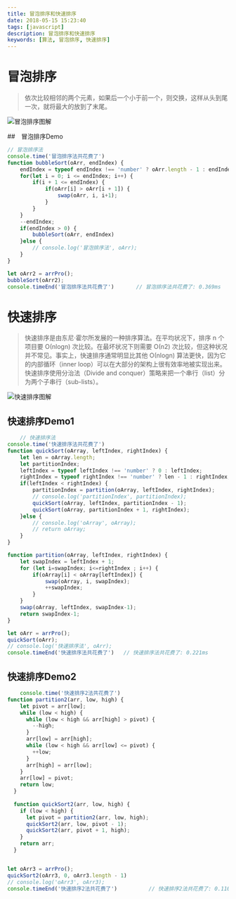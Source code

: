 ```yaml
---
title: 冒泡排序和快速排序
date: 2018-05-15 15:23:40
tags: [javascript]
description: 冒泡排序和快速排序
keywords: [算法, 冒泡排序, 快速排序]
---
```


# 冒泡排序
> 依次比较相邻的两个元素，如果后一个小于前一个，则交换，这样从头到尾一次，就将最大的放到了末尾。

![冒泡排序图解](https://user-gold-cdn.xitu.io/2017/5/24/2b79ee330b7276e15152c96e93ffb782?imageView2/0/w/1280/h/960/format/webp/ignore-error/1)

##　冒泡排序Demo
```js
// 冒泡排序法
console.time('冒泡排序法共花费了')
function bubbleSort(oArr, endIndex) {
    endIndex = typeof endIndex !== 'number' ? oArr.length - 1 : endIndex
    for(let i = 0; i <= endIndex; i++) {
        if(i + 1 <= endIndex) {
            if(oArr[i] > oArr[i + 1]) {
                swap(oArr, i, i+1);
            }
        }
    }
    --endIndex;
    if(endIndex > 0) {
        bubbleSort(oArr, endIndex)
    }else {
        // console.log('冒泡排序法', oArr);
    }
}

let oArr2 = arrPro();
bubbleSort(oArr2);
console.timeEnd('冒泡排序法共花费了')       // 冒泡排序法共花费了: 0.369ms
```

# 快速排序
>快速排序是由东尼·霍尔所发展的一种排序算法。在平均状况下，排序 n 个项目要 Ο(nlogn) 次比较。在最坏状况下则需要 Ο(n2) 次比较，但这种状况并不常见。事实上，快速排序通常明显比其他 Ο(nlogn) 算法更快，因为它的内部循环（inner loop）可以在大部分的架构上很有效率地被实现出来。快速排序使用分治法（Divide and conquer）策略来把一个串行（list）分为两个子串行（sub-lists）。

![快速排序图解](https://user-gold-cdn.xitu.io/2017/5/24/e091a0dc1b5122f936904027108fa317?imageView2/0/w/1280/h/960/format/webp/ignore-error/1)


## 快速排序Demo1
```js
    // 快速排序法
console.time('快速排序法共花费了')
function quickSort(oArray, leftIndex, rightIndex) {
    let len = oArray.length;
    let partitionIndex;
    leftIndex = typeof leftIndex !== 'number' ? 0 : leftIndex;
    rightIndex = typeof rightIndex !== 'number' ? len - 1 : rightIndex;
    if(leftIndex < rightIndex) {
        partitionIndex = partition(oArray, leftIndex, rightIndex);
        // console.log('partitionIndex', partitionIndex);
        quickSort(oArray, leftIndex, partitionIndex - 1);
        quickSort(oArray, partitionIndex + 1, rightIndex);
    }else {
        // console.log('oArray', oArray);
        // return oArray;
    }
}

function partition(oArray, leftIndex, rightIndex) {
    let swapIndex = leftIndex + 1;
    for (let i=swapIndex; i<=rightIndex ; i++) {
        if(oArray[i] < oArray[leftIndex]) {
            swap(oArray, i, swapIndex);
            ++swapIndex;
        }
    }
    swap(oArray, leftIndex, swapIndex-1);
    return swapIndex-1;
}

let oArr = arrPro();
quickSort(oArr);
// console.log('快速排序法', oArr);
console.timeEnd('快速排序法共花费了')   // 快速排序法共花费了: 0.221ms
```

## 快速排序Demo2
```js
    console.time('快速排序2法共花费了')
function partition2(arr, low, high) {
    let pivot = arr[low];
    while (low < high) {
      while (low < high && arr[high] > pivot) {
        --high;
      }
      arr[low] = arr[high];
      while (low < high && arr[low] <= pivot) {
        ++low;
      }
      arr[high] = arr[low];
    }
    arr[low] = pivot;
    return low;
  }
  
  function quickSort2(arr, low, high) {
    if (low < high) {
      let pivot = partition2(arr, low, high);
      quickSort2(arr, low, pivot - 1);
      quickSort2(arr, pivot + 1, high);
    }
    return arr;
  }


let oArr3 = arrPro();
quickSort2(oArr3, 0, oArr3.length - 1)
// console.log('oArr3', oArr3);
console.timeEnd('快速排序2法共花费了')          // 快速排序2法共花费了: 0.110ms
```